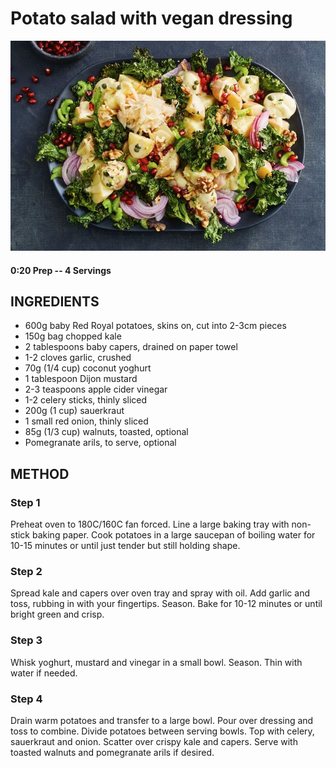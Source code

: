 # Potato salad with vegan dressing
![](https://raw.githubusercontent.com/fuzzwah/recipes/master/pics/Potato_salad_with_vegan_dressing.jpg)
#### 0:20 Prep -- 4 Servings
## INGREDIENTS
* 600g baby Red Royal potatoes, skins on, cut into 2-3cm pieces
* 150g bag chopped kale
* 2 tablespoons baby capers, drained on paper towel
* 1-2 cloves garlic, crushed
* 70g (1/4 cup) coconut yoghurt
* 1 tablespoon Dijon mustard
* 2-3 teaspoons apple cider vinegar
* 1-2 celery sticks, thinly sliced
* 200g (1 cup) sauerkraut
* 1 small red onion, thinly sliced
* 85g (1/3 cup) walnuts, toasted, optional
* Pomegranate arils, to serve, optional
## METHOD
### Step 1
Preheat oven to 180C/160C fan forced. Line a large baking tray with non-stick baking paper. Cook potatoes in a large saucepan of boiling water for 10-15 minutes or until just tender but still holding shape.
### Step 2
Spread kale and capers over oven tray and spray with oil. Add garlic and toss, rubbing in with your fingertips. Season. Bake for 10-12 minutes or until bright green and crisp.
### Step 3
Whisk yoghurt, mustard and vinegar in a small bowl. Season. Thin with water if needed.
### Step 4
Drain warm potatoes and transfer to a large bowl. Pour over dressing and toss to combine. Divide potatoes between serving bowls. Top with celery, sauerkraut and onion. Scatter over crispy kale and capers. Serve with toasted walnuts and pomegranate arils if desired.